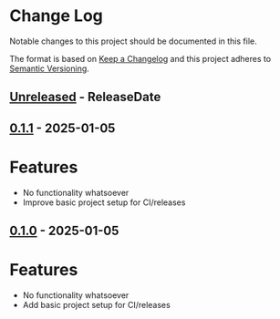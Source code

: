 <!--
SPDX-License-Identifier: GPL-3.0-or-latere
Copyright (C) 2024 Tobias Hunger <tobias.hunger@gmail.com>
-->

# Change Log

Notable changes to this project should be documented in this file.

The format is based on [Keep a Changelog](http://keepachangelog.com/)
and this project adheres to [Semantic Versioning](http://semver.org/).

<!-- next-header -->
## [Unreleased] - ReleaseDate


## [0.1.1] - 2025-01-05

# Features

- No functionality whatsoever
- Improve basic project setup for CI/releases

## [0.1.0] - 2025-01-05

# Features

- No functionality whatsoever
- Add basic project setup for CI/releases

<!-- next-url -->
[Unreleased]: https://github.com/hunger/multi-ls/compare/v0.1.1...HEAD

[0.1.1]: https://github.com/hunger/multi-ls/compare/v0.1.0...v0.1.1
[0.1.0]: https://github.com/hunger/multi-ls/compare/4b825dc642cb6eb9a060e54bf8d69288fbee4904...v0.1.0
